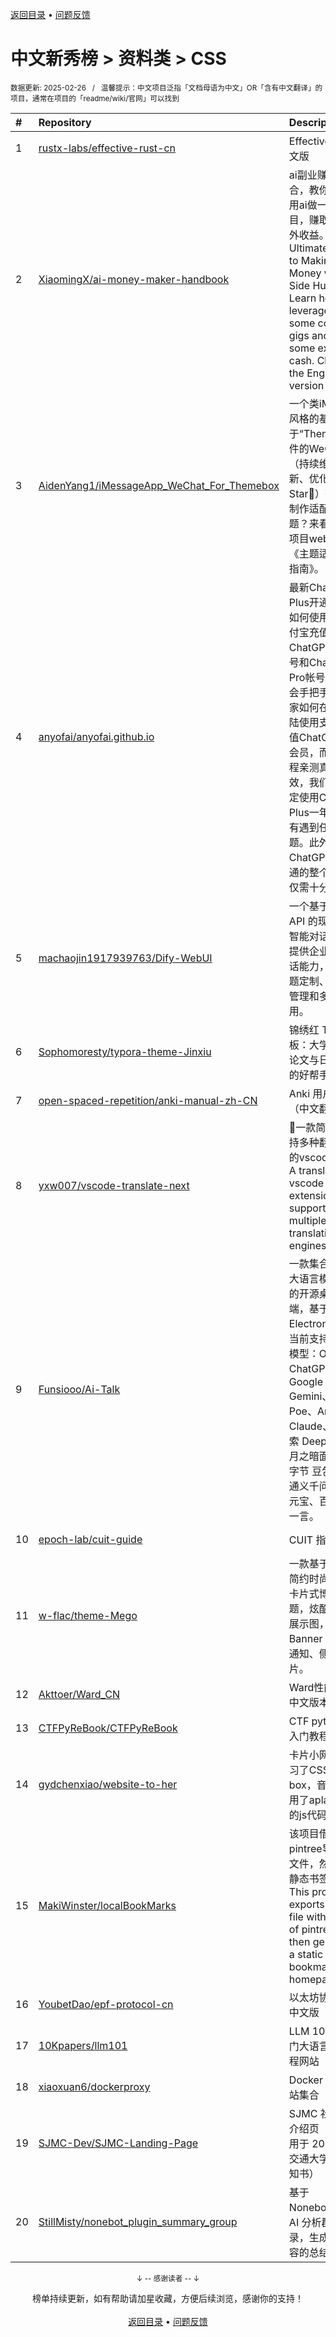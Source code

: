 <a href="https://gitee.com/GrowingGit/GitHub-Chinese-Top-Charts#github中文排行榜">返回目录</a> • <a href="/content/docs/feedback.md">问题反馈</a>

# 中文新秀榜 > 资料类 > CSS
<sub>数据更新: 2025-02-26&nbsp;&nbsp;&nbsp;/&nbsp;&nbsp;&nbsp;温馨提示：中文项目泛指「文档母语为中文」OR「含有中文翻译」的项目，通常在项目的「readme/wiki/官网」可以找到</sub>

|#|Repository|Description|Stars|Updated|Created|
|:-|:-|:-|:-|:-|:-|
|1|[rustx-labs/effective-rust-cn](https://github.com/rustx-labs/effective-rust-cn)|Effective Rust 中文版|526|2025-02-25|2024-04-18|
|2|[XiaomingX/ai-money-maker-handbook](https://github.com/XiaomingX/ai-money-maker-handbook)|ai副业赚钱大集合，教你如何利用ai做一些副业项目，赚取更多额外收益。The Ultimate Guide to Making Money with AI Side Hustles: Learn how to leverage AI for some cool side gigs and rake in some extra cash. Check out the English version  ...|320|2024-12-13|2024-11-12|
|3|[AidenYang1/iMessageApp_WeChat_For_Themebox](https://github.com/AidenYang1/iMessageApp_WeChat_For_Themebox)|一个类iMessage风格的基于“Themebox”插件的WeChat主题（持续维护更新、优化，欢迎Star👏）想要自己制作适配一份主题？来看看下方项目web中的《主题适配经验指南》。|230|2025-02-20|2024-12-26|
|4|[anyofai/anyofai.github.io](https://github.com/anyofai/anyofai.github.io)|最新ChatGPT Plus开通攻略：如何使用国内支付宝充值购买ChatGPT Plus帐号和ChatGPT Pro帐号？本文将会手把手地教大家如何在中国大陆使用支付宝充值ChatGPT Plus会员，而且本教程亲测真实有效，我们已经稳定使用ChatGPT Plus一年多，没有遇到任何问题。此外，ChatGPT Plus开通的整个流程也仅需十分钟！|169|2025-02-25|2024-09-10|
|5|[machaojin1917939763/Dify-WebUI](https://github.com/machaojin1917939763/Dify-WebUI)|一个基于 Dify API 的现代化桌面智能对话应用，提供企业级AI对话能力，支持主题定制、知识库管理和多场景应用。|56|2025-02-25|2024-12-24|
|6|[Sophomoresty/typora-theme-Jinxiu](https://github.com/Sophomoresty/typora-theme-Jinxiu)|锦绣红 Typora 模板：大学生课程论文与日常写作的好帮手|34|2024-08-28|2024-08-24|
|7|[open-spaced-repetition/anki-manual-zh-CN](https://github.com/open-spaced-repetition/anki-manual-zh-CN)|Anki 用户手册（中文翻译）|26|2025-02-11|2024-08-16|
|8|[yxw007/vscode-translate-next](https://github.com/yxw007/vscode-translate-next)|🎉一款简单易用支持多种翻译引擎的vscode插件，A translate vscode extension that supports multiple translation engines|24|2025-02-23|2024-09-10|
|9|[Funsiooo/Ai-Talk](https://github.com/Funsiooo/Ai-Talk)|一款集合了多种大语言模型应用的开源桌面客户端，基于 Electron 构建。当前支持以下大模型：OpenAI ChatGPT、Google Gemini、Quora Poe、Anthropic Claude、深度求索 DeepSeek、月之暗面 Kimi、字节 豆包、阿里 通义千问、腾讯 元宝、百度 文心一言。|18|2025-02-02|2025-01-04|
|10|[epoch-lab/cuit-guide](https://github.com/epoch-lab/cuit-guide)|CUIT 指南|17|2025-01-14|2024-07-15|
|11|[w-flac/theme-Mego](https://github.com/w-flac/theme-Mego)|一款基于 Halo 的简约时尚的原创卡片式博客主题，炫酷的个人展示图，拥有 Banner 展示位、通知、侧边小卡片。|13|2025-01-23|2024-06-04|
|12|[Akttoer/Ward_CN](https://github.com/Akttoer/Ward_CN)|Ward性能监控的中文版本|11|2024-10-22|2024-09-27|
|13|[CTFPyReBook/CTFPyReBook](https://github.com/CTFPyReBook/CTFPyReBook)|CTF python逆向入门教程|9|2025-01-05|2024-12-24|
|14|[gydchenxiao/website-to-her](https://github.com/gydchenxiao/website-to-her)|卡片小网站，学习了CSS里flex box，音乐播放器用了aplayer开源的js代码。|9|2024-12-17|2024-06-15|
|15|[MakiWinster/localBookMarks](https://github.com/MakiWinster/localBookMarks)|该项目借助pintree导出json文件，然后生成静态书签首页。This project exports a JSON file with the help of pintree and then generates a static bookmark homepage.|8|2025-01-19|2025-01-18|
|16|[YoubetDao/epf-protocol-cn](https://github.com/YoubetDao/epf-protocol-cn)|以太坊协议 WIKI 中文版|8|2025-02-06|2024-12-19|
|17|[10Kpapers/llm101](https://github.com/10Kpapers/llm101)|LLM 101: 一起入门大语言模型 课程网站|8|2025-02-02|2024-11-14|
|18|[xiaoxuan6/dockerproxy](https://github.com/xiaoxuan6/dockerproxy)|Docker 镜像加速站集合|7|2024-09-10|2024-09-10|
|19|[SJMC-Dev/SJMC-Landing-Page](https://github.com/SJMC-Dev/SJMC-Landing-Page)|SJMC 社团迎新 / 介绍页（首次使用于 2024 上海交通大学录取通知书）|7|2024-11-30|2024-04-22|
|20|[StillMisty/nonebot_plugin_summary_group](https://github.com/StillMisty/nonebot_plugin_summary_group)|基于 Nonebot2，使用 AI 分析群聊记录，生成讨论内容的总结。|6|2025-02-18|2025-01-02|

<div align="center">
    <p><sub>↓ -- 感谢读者 -- ↓</sub></p>
    榜单持续更新，如有帮助请加星收藏，方便后续浏览，感谢你的支持！
</div>

<br/>

<div align="center"><a href="https://gitee.com/GrowingGit/GitHub-Chinese-Top-Charts#github中文排行榜">返回目录</a> • <a href="/content/docs/feedback.md">问题反馈</a></div>
